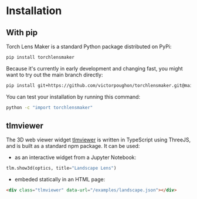 # Installation

## With pip

Torch Lens Maker is a standard Python package distributed on PyPi:

```sh
pip install torchlensmaker
```

Because it's currently in early development and changing fast, you might want to
try out the main branch directly:

```sh
pip install git+https://github.com/victorpoughon/torchlensmaker.git@main
```

You can test your installation by running this command:

```sh
python -c "import torchlensmaker"
```

## tlmviewer

The 3D web viewer widget [tlmviewer](https://github.com/victorpoughon/tlmviewer)
is written in TypeScript using ThreeJS, and is built as a standard npm package.
It can be used:

* as an interactive widget from a Jupyter Notebook:

```python title="python"
tlm.show3d(optics, title="Landscape Lens")
```

* embeded statically in an HTML page:

```html title="HTML"
<div class="tlmviewer" data-url="/examples/landscape.json"></div>
```


